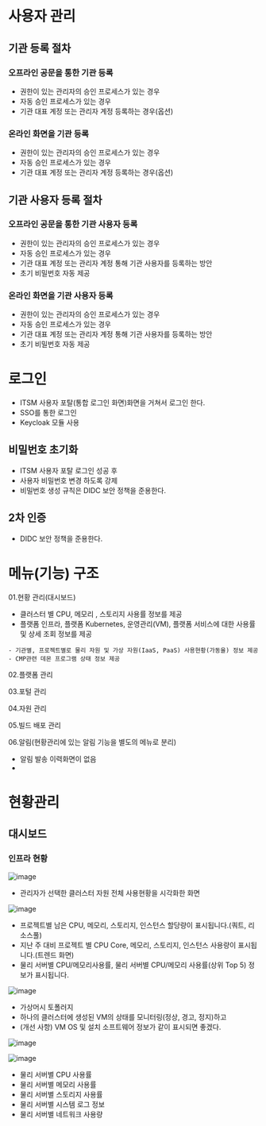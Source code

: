 # 사용자 관리
## 기관 등록 절차
### 오프라인 공문을 통한 기관 등록
- 권한이 있는 관리자의 승인 프로세스가 있는 경우
- 자동 승인 프로세스가 있는 경우
- 기관 대표 계정 또는 관리자 계정 등록하는 경우(옵션)

### 온라인 화면을 기관 등록
- 권한이 있는 관리자의 승인 프로세스가 있는 경우
- 자동 승인 프로세스가 있는 경우
- 기관 대표 계정 또는 관리자 계정 등록하는 경우(옵션)

## 기관 사용자 등록 절차
### 오프라인 공문을 통한 기관 사용자 등록
- 권한이 있는 관리자의 승인 프로세스가 있는 경우
- 자동 승인 프로세스가 있는 경우
- 기관 대표 계정 또는 관리자 계정 통해 기관 사용자를 등록하는 방안
- 초기 비밀번호 자동 제공

### 온라인 화면을 기관 사용자 등록
- 권한이 있는 관리자의 승인 프로세스가 있는 경우
- 자동 승인 프로세스가 있는 경우
- 기관 대표 계정 또는 관리자 계정 통해 기관 사용자를 등록하는 방안
- 초기 비밀번호 자동 제공

# 로그인
- ITSM 사용자 포탈(통합 로그인 화면)화면을 거쳐서 로그인 한다.
- SSO를 통한 로그인
- Keycloak 모듈 사용

## 비밀번호 초기화
- ITSM 사용자 포탈 로그인 성공 후
- 사용자 비밀번호 변경 하도록 강제
- 비밀번호 생성 규칙은 DIDC 보안 정책을 준용한다.

## 2차 인증
- DIDC 보안 정책을 준용한다.


# 메뉴(기능) 구조
01.현황 관리(대시보드)
- 클러스터 별 CPU, 메모리 , 스토리지 사용률 정보를 제공
- 플랫폼 인프라, 플랫폼 Kubernetes, 운영관리(VM), 플랫폼 서비스에 대한 사용률 및 상세 조회 정보를 제공

```
- 기관별, 프로젝트별로 물리 자원 및 가상 자원(IaaS, PaaS) 사용현황(가동율) 정보 제공
- CMP관련 데몬 프로그램 상태 정보 제공

```

02.플랫폼 관리

03.포털 관리

04.자원 관리

05.빌드 배포 관리

06.알림(현황관리에 있는 알림 기능을 별도의 메뉴로 분리)
- 알림 발송 이력화면이 없음
- 
# 현황관리
## 대시보드
### 인프라 현황

![image](https://user-images.githubusercontent.com/102650331/213425534-e245ef6e-e07b-4af8-a783-e11bf50c1347.png)
- 관리자가 선택한 클러스터 자원 전체 사용현황을 시각화한 화면

![image](https://user-images.githubusercontent.com/102650331/213426752-41d83c72-3068-4923-8cc5-3e45979b3440.png)
- 프로젝트별 남은 CPU, 메모리, 스토리지, 인스턴스 할당량이 표시됩니다.(쿼트, 리소스풀)
- 지난 주 대비 프로젝트 별 CPU Core, 메모리, 스토리지, 인스턴스 사용량이 표시됩니다.(트렌드 화면)
- 물리 서버별 CPU/메모리사용률, 물리 서버별 CPU/메모리 사용률(상위 Top 5) 정보가 표시됩니다.


![image](https://user-images.githubusercontent.com/102650331/213427571-6d54db0b-ba08-4b26-bca8-58c39af2d9bb.png)
- 가상머시 토폴러지
- 하나의 클러스터에 생성된 VM의 상태를 모니터링(정상, 경고, 정지)하고
- (개선 사항) VM OS 및 설치 소프트웨어 정보가 같이 표시되면 좋겠다.

![image](https://user-images.githubusercontent.com/102650331/213429165-778eb8a2-beb1-451e-b5c9-9af8c82edc85.png)

![image](https://user-images.githubusercontent.com/102650331/213429594-c2e97eb5-0730-4aff-9149-3890fcb38742.png)

- 물리 서버별 CPU 사용률
- 물리 서버별 메모리 사용률
- 물리 서버별 스토리지 사용률
- 물리 서버별 시스템 로그 정보
- 물리 서버별 네트워크 사용량

